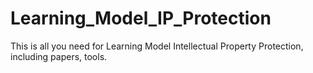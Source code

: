 # Learning_Model_IP_Protection
This is all you need for Learning Model Intellectual Property Protection, including papers, tools.
